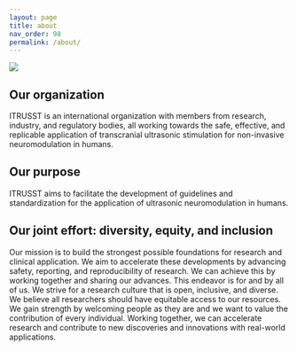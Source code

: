 ```yaml
---
layout: page
title: about
nav_order: 98
permalink: /about/
---
```

![](../media/AboutUs.png)


## Our organization
ITRUSST is an international organization with members from research, industry, and regulatory bodies, all working towards the safe, effective, and replicable application of transcranial ultrasonic stimulation for non-invasive neuromodulation in humans.

## Our purpose
ITRUSST aims to facilitate the development of guidelines and standardization for the application of ultrasonic neuromodulation in humans.

## Our joint effort: diversity, equity, and inclusion
Our mission is to build the strongest possible foundations for research and clinical application. We aim to accelerate these developments by advancing safety, reporting, and reproducibility of research. We can achieve this by working together and sharing our advances. This endeavor is for and by all of us. We strive for a research culture that is open, inclusive, and diverse. We believe all researchers should have equitable access to our resources. We gain strength by welcoming people as they are and we want to value the contribution of every individual. Working together, we can accelerate research and contribute to new discoveries and innovations with real-world applications.
